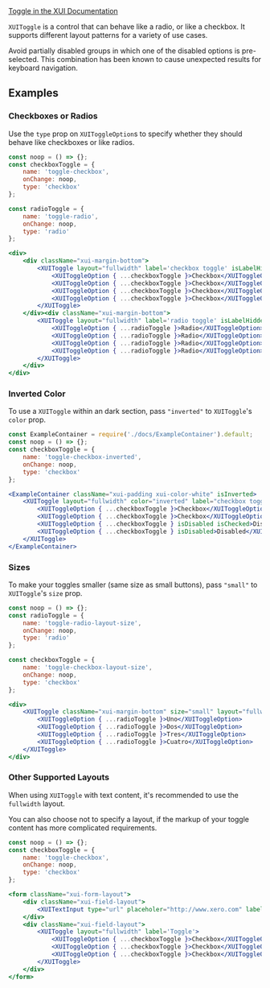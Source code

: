 <div class="xui-margin-vertical">
	<a href="../section-building-blocks-controls-toggle.html" isDocLink>Toggle in the XUI Documentation</a>
</div>

`XUIToggle` is a control that can behave like a radio, or like a checkbox. It supports different layout patterns for a variety of use cases.

Avoid partially disabled groups in which one of the disabled options is pre-selected. This combination has been known to cause unexpected results for keyboard navigation.

## Examples

### Checkboxes or Radios

Use the `type` prop on `XUIToggleOption`s to specify whether they should behave like checkboxes or like radios.

```jsx
const noop = () => {};
const checkboxToggle = {
	name: 'toggle-checkbox',
	onChange: noop,
	type: 'checkbox'
};

const radioToggle = {
	name: 'toggle-radio',
	onChange: noop,
	type: 'radio'
};

<div>
	<div className="xui-margin-bottom">
		<XUIToggle layout="fullwidth" label='checkbox toggle' isLabelHidden>
			<XUIToggleOption { ...checkboxToggle }>Checkbox</XUIToggleOption>
			<XUIToggleOption { ...checkboxToggle }>Checkbox</XUIToggleOption>
			<XUIToggleOption { ...checkboxToggle }>Checkbox</XUIToggleOption>
			<XUIToggleOption { ...checkboxToggle }>Checkbox</XUIToggleOption>
		</XUIToggle>
	</div><div className="xui-margin-bottom">
		<XUIToggle layout="fullwidth" label='radio toggle' isLabelHidden>
			<XUIToggleOption { ...radioToggle }>Radio</XUIToggleOption>
			<XUIToggleOption { ...radioToggle }>Radio</XUIToggleOption>
			<XUIToggleOption { ...radioToggle }>Radio</XUIToggleOption>
			<XUIToggleOption { ...radioToggle }>Radio</XUIToggleOption>
		</XUIToggle>
	</div>
</div>
```

### Inverted Color

To use a `XUIToggle` within an dark section, pass `"inverted"` to `XUIToggle`'s `color` prop.

```jsx
const ExampleContainer = require('./docs/ExampleContainer').default;
const noop = () => {};
const checkboxToggle = {
	name: 'toggle-checkbox-inverted',
	onChange: noop,
	type: 'checkbox'
};

<ExampleContainer className="xui-padding xui-color-white" isInverted>
	<XUIToggle layout="fullwidth" color="inverted" label="checkbox toggle" isLabelHidden>
		<XUIToggleOption { ...checkboxToggle }>Checkbox</XUIToggleOption>
		<XUIToggleOption { ...checkboxToggle }>Checkbox</XUIToggleOption>
		<XUIToggleOption { ...checkboxToggle } isDisabled isChecked>Disabled</XUIToggleOption>
		<XUIToggleOption { ...checkboxToggle } isDisabled>Disabled</XUIToggleOption>
	</XUIToggle>
</ExampleContainer>
```

### Sizes

To make your toggles smaller (same size as small buttons), pass `"small"` to `XUIToggle`'s `size` prop.

```jsx
const noop = () => {};
const radioToggle = {
	name: 'toggle-radio-layout-size',
	onChange: noop,
	type: 'radio'
};

const checkboxToggle = {
	name: 'toggle-checkbox-layout-size',
	onChange: noop,
	type: 'checkbox'
};

<div>
	<XUIToggle className="xui-margin-bottom" size="small" layout="fullwidth" label='radio toggle' isLabelHidden>
		<XUIToggleOption { ...radioToggle }>Uno</XUIToggleOption>
		<XUIToggleOption { ...radioToggle }>Dos</XUIToggleOption>
		<XUIToggleOption { ...radioToggle }>Tres</XUIToggleOption>
		<XUIToggleOption { ...radioToggle }>Cuatro</XUIToggleOption>
	</XUIToggle>
</div>
```

### Other Supported Layouts

When using `XUIToggle` with text content, it's recommended to use the `fullwidth` layout.

You can also choose not to specify a layout, if the markup of your toggle content has more complicated requirements.

```jsx
const noop = () => {};
const checkboxToggle = {
	name: 'toggle-checkbox',
	onChange: noop,
	type: 'checkbox'
};

<form className="xui-form-layout">
	<div className="xui-field-layout">
		<XUITextInput type="url" placeholer="http://www.xero.com" label="Input" />
	</div>
	<div className="xui-field-layout">
		<XUIToggle layout="fullwidth" label='Toggle'>
			<XUIToggleOption { ...checkboxToggle }>Checkbox</XUIToggleOption>
			<XUIToggleOption { ...checkboxToggle }>Checkbox</XUIToggleOption>
			<XUIToggleOption { ...checkboxToggle }>Checkbox</XUIToggleOption>
		</XUIToggle>
	</div>
</form>

```
